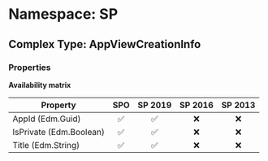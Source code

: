 # Namespace: SP

## Complex Type: AppViewCreationInfo

### Properties

**Availability matrix**

Property | SPO | SP 2019 | SP 2016 | SP 2013
----------|:---:|:-------:|:-------:|:-------:
AppId (Edm.Guid) | ✅ | ✅ | ❌ | ❌
IsPrivate (Edm.Boolean) | ✅ | ✅ | ❌ | ❌
Title (Edm.String) | ✅ | ✅ | ❌ | ❌